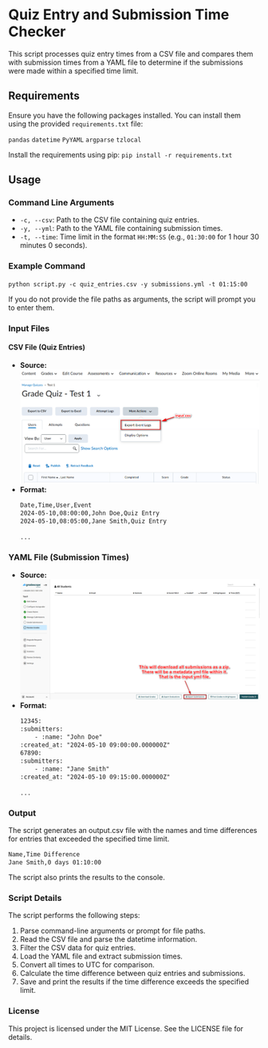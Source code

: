 # Quiz Entry and Submission Time Checker

This script processes quiz entry times from a CSV file and compares them with submission times from a YAML file to determine if the submissions were made within a specified time limit.

## Requirements

Ensure you have the following packages installed. You can install them using the provided `requirements.txt` file:

`pandas`
`datetime`
`PyYAML`
`argparse`
`tzlocal`

Install the requirements using pip:
`pip install -r requirements.txt`


## Usage

### Command Line Arguments

- `-c, --csv`: Path to the CSV file containing quiz entries.
- `-y, --yml`: Path to the YAML file containing submission times.
- `-t, --time`: Time limit in the format `HH:MM:SS` (e.g., `01:30:00` for 1 hour 30 minutes 0 seconds).

### Example Command

`python script.py -c quiz_entries.csv -y submissions.yml -t 01:15:00`

If you do not provide the file paths as arguments, the script will prompt you to enter them.

### Input Files

#### CSV File (Quiz Entries)

- **Source:** ![folio_csv instructions](folio_csv.png)
- **Format:**
    ```
    Date,Time,User,Event
    2024-05-10,08:00:00,John Doe,Quiz Entry
    2024-05-10,08:05:00,Jane Smith,Quiz Entry

    ...
### YAML File (Submission Times)

- **Source:** ![Alt text](gradescope_yml.png)
- **Format:**
    ```
    12345:
    :submitters:
        - :name: "John Doe"
    :created_at: "2024-05-10 09:00:00.000000Z"
    67890:
    :submitters:
        - :name: "Jane Smith"
    :created_at: "2024-05-10 09:15:00.000000Z"
    
    ...
### Output
The script generates an output.csv file with the names and time differences for entries that exceeded the specified time limit.


    Name,Time Difference
    Jane Smith,0 days 01:10:00
The script also prints the results to the console.

### Script Details

The script performs the following steps:

1. Parse command-line arguments or prompt for file paths.
2. Read the CSV file and parse the datetime information.
3. Filter the CSV data for quiz entries.
4. Load the YAML file and extract submission times.
5. Convert all times to UTC for comparison.
6. Calculate the time difference between quiz entries and submissions.
7. Save and print the results if the time difference exceeds the specified limit.

### License

This project is licensed under the MIT License. See the LICENSE file for details.